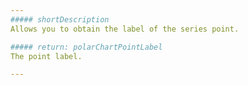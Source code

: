 ```yaml
---
##### shortDescription
Allows you to obtain the label of the series point.

##### return: polarChartPointLabel
The point label.

---
```

